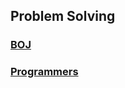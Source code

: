 ## Problem Solving
### [BOJ](https://www.acmicpc.net/)
### [Programmers](https://programmers.co.kr/)